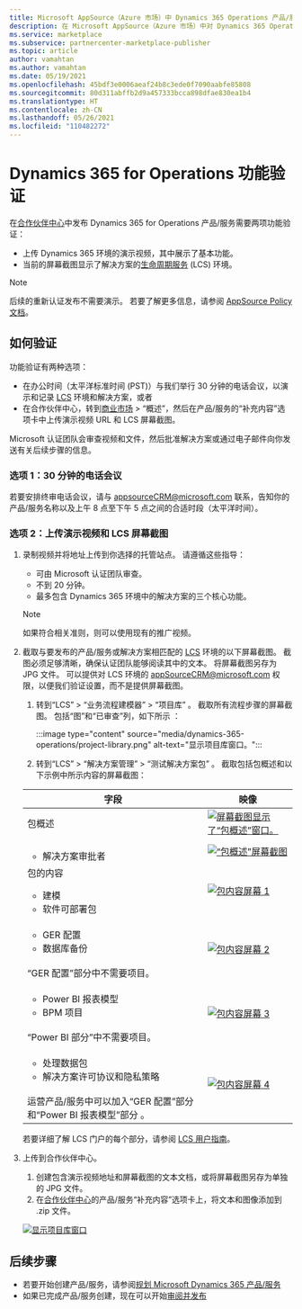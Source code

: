 ```yaml
---
title: Microsoft AppSource（Azure 市场）中 Dynamics 365 Operations 产品/服务的功能验证
description: 在 Microsoft AppSource（Azure 市场）中对 Dynamics 365 Operations 产品/服务进行功能验证
ms.service: marketplace
ms.subservice: partnercenter-marketplace-publisher
ms.topic: article
author: vamahtan
ms.author: vamahtan
ms.date: 05/19/2021
ms.openlocfilehash: 45bdf3e0006aeaf24b8c3ede0f7090aabfe85808
ms.sourcegitcommit: 80d311abffb2d9a457333bcca898dfae830ea1b4
ms.translationtype: HT
ms.contentlocale: zh-CN
ms.lasthandoff: 05/26/2021
ms.locfileid: "110482272"
---
```

# <a name="dynamics-365-for-operations-functional-validation"></a>Dynamics 365 for Operations 功能验证

在[合作伙伴中心](https://partner.microsoft.com/dashboard/home)中发布 Dynamics 365 for Operations 产品/服务需要两项功能验证：

- 上传 Dynamics 365 环境的演示视频，其中展示了基本功能。
- 当前的屏幕截图显示了解决方案的[生命周期服务](https://lcs.dynamics.com/) (LCS) 环境。

> [!NOTE]
> 后续的重新认证发布不需要演示。 若要了解更多信息，请参阅 [AppSource Policy 文档](/legal/marketplace/certification-policies#1440-dynamics-365-finance-ops)。

## <a name="how-to-validate"></a>如何验证

功能验证有两种选项：

- 在办公时间（太平洋标准时间 (PST)）与我们举行 30 分钟的电话会议，以演示和记录 [LCS](https://lcs.dynamics.com/) 环境和解决方案，或者
- 在合作伙伴中心，转到[商业市场](https://partner.microsoft.com/dashboard/commercial-marketplace/overview) > “概述”，然后在产品/服务的“补充内容”选项卡中上传演示视频 URL 和 LCS 屏幕截图。

Microsoft 认证团队会审查视频和文件，然后批准解决方案或通过电子邮件向你发送有关后续步骤的信息。

### <a name="option-1-30-minute-conference-call"></a>选项 1：30 分钟的电话会议

若要安排终审电话会议，请与 [appsourceCRM@microsoft.com](mailto:appsourceCRM@microsoft.com) 联系，告知你的产品/服务名称以及上午 8 点至下午 5 点之间的合适时段（太平洋时间）。

### <a name="option-2-upload-a-demo-video-and-lcs-screenshots"></a>选项 2：上传演示视频和 LCS 屏幕截图

1. 录制视频并将地址上传到你选择的托管站点。 请遵循这些指导：

    - 可由 Microsoft 认证团队审查。
    - 不到 20 分钟。
    - 最多包含 Dynamics 365 环境中的解决方案的三个核心功能。

    > [!NOTE]
    > 如果符合相关准则，则可以使用现有的推广视频。

2. 截取与要发布的产品/服务或解决方案相匹配的 [LCS](https://lcs.dynamics.com/) 环境的以下屏幕截图。 截图必须足够清晰，确保认证团队能够阅读其中的文本。 将屏幕截图另存为 JPG 文件。 可以提供对 LCS 环境的 [appSourceCRM@microsoft.com](mailto:appSourceCRM@microsoft.com) 权限，以便我们验证设置，而不是提供屏幕截图。

    1. 转到“LCS” > “业务流程建模器” > “项目库”  。 截取所有流程步骤的屏幕截图。 包括“图”和“已审查”列，如下所示 ：

       :::image type="content" source="media/dynamics-365-operations/project-library.png" alt-text="显示项目库窗口。":::

      2. 转到“LCS” > “解决方案管理” > “测试解决方案包”  。 截取包括包概述和以下示例中所示内容的屏幕截图：

    | 字段 | 映像 |
    | --- | --- |
    | 包概述 | [![屏幕截图显示了“包概述”窗口。](media/dynamics-365-operations/package-overview-45.png)](media/dynamics-365-operations/package-overview.png#lightbox) |
    | <ul><li>解决方案审批者</li></ul> | [![“包概述”屏幕截图](media/dynamics-365-operations/solution-approvers-45.png)](media/dynamics-365-operations/solution-approvers.png#lightbox) |
    | 包的内容<ul><li>建模</li><li>软件可部署包</li></ul> | [![包内容屏幕 1](media/dynamics-365-operations/package-contents-1-45.png)](media/dynamics-365-operations/package-contents-1.png#lightbox) |
    | <ul><li>GER 配置</li><li>数据库备份</li></ul><br>“GER 配置”部分中不需要项目。 | [![包内容屏幕 2](media/dynamics-365-operations/package-contents-2-45.png)](media/dynamics-365-operations/package-contents-2.png#lightbox) |
    | <ul><li>Power BI 报表模型</li><li>BPM 项目</li></ul><br>“Power BI 部分”中不需要项目。 | [![包内容屏幕 3](media/dynamics-365-operations/package-contents-3-45.png)](media/dynamics-365-operations/package-contents-3.png#lightbox) |
    | <ul><li>处理数据包</li><li>解决方案许可协议和隐私策略</li></ul><br>运营产品/服务中可以加入“GER 配置”部分和“Power BI 报表模型”部分 。 | [![包内容屏幕 4](media/dynamics-365-operations/package-contents-4-45.png)](media/dynamics-365-operations/package-contents-4.png#lightbox) |

    若要详细了解 LCS 门户的每个部分，请参阅 [LCS 用户指南](/dynamics365/fin-ops-core/dev-itpro/lifecycle-services/lcs-user-guide)。

3. 上传到合作伙伴中心。

    1. 创建包含演示视频地址和屏幕截图的文本文档，或将屏幕截图另存为单独的 JPG 文件。
    2. 在[合作伙伴中心](https://partner.microsoft.com/dashboard/commercial-marketplace/overview)的产品/服务“补充内容”选项卡上，将文本和图像添加到 .zip 文件。

    [![显示项目库窗口](media/dynamics-365-operations/supplemental-content.png)](media/dynamics-365-operations/supplemental-content.png#lightbox)

## <a name="next-steps"></a>后续步骤

- 若要开始创建产品/服务，请参阅[规划 Microsoft Dynamics 365 产品/服务](marketplace-dynamics-365.md)
- 如果已完成产品/服务创建，现在可以开始[审阅并发布](dynamics-365-review-publish.md)

